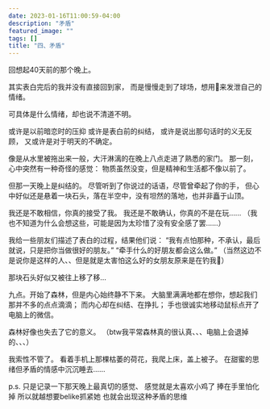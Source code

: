 ```yaml
---
date: 2023-01-16T11:00:59-04:00
description: "矛盾"
featured_image: ""
tags: []
title: "四、矛盾"
---
```


回想起40天前的那个晚上。

其实表白完后的我并没有直接回到家，
而是慢慢走到了球场，想用🏀来发泄自己的情绪。

可具体是什么情绪，却也说不清道不明。

或许是以前暗恋时的压抑
或许是表白前的纠结，
或许是说出那句话时的义无反顾，
又或许是对于明天的不确定。

像是从水里被拖出来一般，大汗淋漓的在晚上八点走进了熟悉的家门。
那一刻，心中突然有一种奇怪的感觉：
物质虽然没变，但是精神和生活都不像以前了。

但那一天晚上是纠结的。
尽管听到了你说过的话语，尽管曾牵起了你的手，
但心中好似还是悬着一块石头，落在半空中，没有坦然的落地，也并非矗于山顶。

我还是不敢相信，你真的接受了我。
我还是不敢确认，你真的不是在玩……
（我也不知道为什么会想这些，可能是因为太珍惜了没有安全感了罢……）

我给一些朋友们描述了表白的过程，结果他们说：
“我有点怕那种，不承认，最后就说，只是把你当做很好的朋友。”
“牵手什么的好朋友都会这么做。”
（当然这边不是说你是这样的人、、但是就是太害怕这么好的女朋友原来是在钓我🥹）

那块石头好似又被往上移了移…

九点。开始了森林，但是内心始终静不下来。
大脑里满满地都在想你，想起我们那并不多的点点滴滴；
而内心却在纠结、在挣扎；
手也很诚实地移动鼠标点开了电脑上的微信。

森林好像也失去了它的意义。
（btw我平常森林真的很认真、、、电脑上会退掉的、、、）

我索性不管了。
看着手机上那棵枯萎的荷花，我爬上床，盖上被子。
在甜蜜的思绪但矛盾的情感中沉沉睡去……

p.s. 只是记录一下那天晚上最真切的感觉、 感觉就是太喜欢小鸡了 捧在手里怕化掉 所以就越想要belike抓紧她 也就会出现这种矛盾的思维
